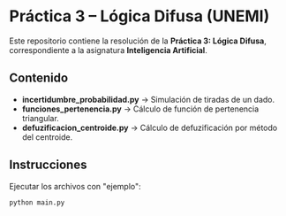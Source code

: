 # Práctica 3 – Lógica Difusa (UNEMI)

Este repositorio contiene la resolución de la **Práctica 3: Lógica Difusa**, correspondiente a la asignatura **Inteligencia Artificial**.

## Contenido
- **incertidumbre_probabilidad.py** → Simulación de tiradas de un dado.
- **funciones_pertenencia.py** → Cálculo de función de pertenencia triangular.
- **defuzificacion_centroide.py** → Cálculo de defuzificación por método del centroide.

## Instrucciones
Ejecutar los archivos con "ejemplo":
```bash
python main.py
